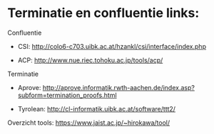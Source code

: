 # Terminatie en confluentie links:

Confluentie

- CSI: http://colo6-c703.uibk.ac.at/hzankl/csi/interface/index.php

- ACP: http://www.nue.riec.tohoku.ac.jp/tools/acp/ 

Terminatie 

- Aprove: http://aprove.informatik.rwth-aachen.de/index.asp?subform=termination_proofs.html

- Tyrolean: http://cl-informatik.uibk.ac.at/software/ttt2/ 

Overzicht tools: https://www.jaist.ac.jp/~hirokawa/tool/

